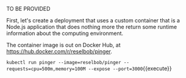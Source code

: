 TO BE PROVIDED

First, let's create a deployment that uses a custom container that is a Node.js application that
does nothing more the return some runtime information about the computing environment.

The container image is out on Docker Hub, at https://hub.docker.com/r/reselbob/pinger.

`kubectl run pinger --image=reselbob/pinger --requests=cpu=500m,memory=100M --expose --port=3000`{{execute}}

